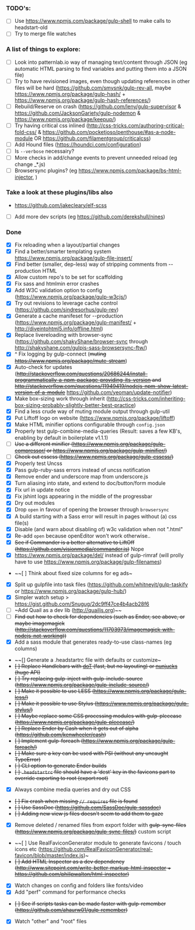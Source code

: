 ### TODO's:

  - [ ] Use https://www.npmjs.com/package/gulp-shell to make calls to headstart-old
  - [ ] Try to merge file watches

### A list of things to explore:

  - [ ] Look into patternlab.io way of managing text/content through JSON (eg automatic HTML parsing to find variables and putting them into a JSON file)
  - [ ] Try to have revisioned images, even though updating references in other files will be hard (https://github.com/smysnk/gulp-rev-all, maybe https://www.npmjs.org/package/gulp-hash/ + https://www.npmjs.org/package/gulp-hash-references/)
  - [ ] Rebuild/Reserve on crash (https://github.com/leny/gulp-supervisor & https://github.com/JacksonGariety/gulp-nodemon & https://www.npmjs.org/package/keepup/)
  - [ ] Try having critical css inlined (http://css-tricks.com/authoring-critical-fold-css/ & https://github.com/pocketjoso/penthouse/#as-a-node-module OR https://github.com/filamentgroup/criticalcss)
  - [ ] Add Hound files (https://houndci.com/configuration)
  - [ ] Is `--verbose` necessairy?
  - [ ] More checks in add/change events to prevent unneeded reload (eg change _*.js)
  - [ ] Browsersync plugins? (eg https://www.npmjs.com/package/bs-html-injector, )

### Take a look at these plugins/libs also

  - https://github.com/jakecleary/elf-scss
  - [ ] Add more dev scripts (eg https://github.com/derekshull/nines)

### Done

  - [x] Fix reloading when a layout/partial changes
  - [x] Find a better/smarter templating system https://www.npmjs.org/package/gulp-file-insert/
  - [x] Find better (smaller, dep-less) way of stripping comments from --production HTML
  - [x] Allow custom repo's to be set for scaffolding
  - [x] Fix sass and htmlmin error crashes
  - [x] Add W3C validation option to config (https://www.npmjs.org/package/gulp-w3cjs/)
  - [x] Try out revisions to leverage cache control (https://github.com/sindresorhus/gulp-rev)
  - [x] Generate a cache manifeset for --production (https://www.npmjs.org/package/gulp-manifest/ + http://diveintohtml5.info/offline.html)
  - [x] Replace livereloading with browser-sync (https://github.com/shakyShane/browser-sync through http://shakyshane.com/gulpjs-sass-browsersync-ftw/)
  - [x] ^ Fix logging by gulp-connect (~~muting https://www.npmjs.org/package/mute-stream~~)
  - [x] Auto-check for updates (~~http://stackoverflow.com/questions/20686244/install-programmatically-a-npm-package-providing-its-version and http://stackoverflow.com/questions/11949419/nodejs-npm-show-latest-version-of-a-module~~ https://github.com/yeoman/update-notifier)
  - [x] Make box-sizing work through inherit (http://css-tricks.com/inheriting-box-sizing-probably-slightly-better-best-practice)
  - [x] Find a less crude way of muting module output through gulp-util
  - [x] Put Liftoff logo on website (https://www.npmjs.org/package/liftoff)
  - [x] Make HTML minifier options configurable through `config.json`
  - [x] Properly test gulp-combine-media-queries (Result: saves a few KB's, enabling by default in boilerplate v1.1.1)
  - [ ] ~~Use a different minifier (https://www.npmjs.org/package/gulp-compressor/ or https://www.npmjs.org/package/gulp-minifier/)~~
  - [ ] ~~Check out csscss (https://www.npmjs.org/package/gulp-csscss/)~~
  - [x] Properly test Uncss
  - [x] Pass gulp-ruby-sass errors instead of uncss notification
  - [x] Remove ender and underscore map from underscore.js
  - [x] Turn aliasing into state, and extend to doc/button/form module
  - [x] Fix url in update notice
  - [x] Fix jshint logs appearing in the middle of the progressbar
  - [x] Dry out modules
  - [x] Drop `open` in favour of opening the browser through `browsersync`
  - [x] A build starting with a Sass error will result in pages without (a) css file(s)
  - [x] Disable (and warn about disabling of) w3c validation when not ".html"
  - [x] Re-add `open` because openEditor won't work otherwise..
  - [x] ~~See if Commander is a better alternative to LiftOff (https://github.com/visionmedia/commander.js)~~ Nope
  - [x] https://www.npmjs.org/package/del/ instead of gulp-rimraf (will prolly have to use https://www.npmjs.org/package/gulp-filenames)
  - ~~[ ] Think about fixed size columns for eg ads~
  - [x] Split up gulpfile into task files (https://github.com/whitneyit/gulp-taskify or https://www.npmjs.org/package/gulp-hub/)
  - [x] Simpler watch setup > https://gist.github.com/Snugug/2dc9ff47ce4b4acb28f6
  - [ ] ~Add Quail as a dev lib (http://quailjs.org)~~
  - [ ] ~~Find out how to check for dependencies (such as Ender, see above, or maybe imagemagick (http://stackoverflow.com/questions/11703973/imagemagick-with-nodejs-not-working))~~
  - [x] Add a sass module that generates ready-to-use class-names (eg columns)
  - ~~[] Generate a .headstartrc file with defaults or customize~
  - ~~[ ] Replace Handlebars with [doT](https://github.com/olado/doT) (fast, but no layouting) or [nunjucks](https://github.com/mozilla/nunjucks) (huge API)~~
  - ~~[ ] Try replacing gulp-inject with gulp-include-source (https://www.npmjs.org/package/gulp-include-source/)~~
  - ~~[ ] Make it possible to use LESS (https://www.npmjs.org/package/gulp-less/)~~
  - ~~[ ] Make it possible to use Stylus (https://www.npmjs.org/package/gulp-stylus/)~~
  - ~~[ ] Maybe replace some CSS processing modules with gulp-pleeease (https://www.npmjs.org/package/gulp-pleeease/)~~
  - ~~[ ] Replace Ender by Cash when it gets out of alpha (https://github.com/kenwheeler/cash)~~
  - ~~[ ] Implement gulp-foreach (https://www.npmjs.org/package/gulp-foreach/)~~
  - ~~[ ] Make sure a key can be used with PSI (without any uncaught TypeError)~~
  - ~~[ ] CLI option to generate Ender builds~~
  - ~~[ ] `.headstartrc` file should have a 'dest' key in the favicons part to override exporting to root (export:root)~~
  - [x] Always combine media queries and dry out CSS
  - ~~[ ] Fix crash when missing `// requires` file is found~~
  - ~~[ ] Use SassDoc (https://github.com/SassDoc/gulp-sassdoc)~~
  - ~~[ ] Adding new view js files doesn't seem to add them to gaze~~
  - [x] Remove deleted / renamed files from export folder with ~~gulp-sync-files (https://www.npmjs.org/package/gulp-sync-files/)~~ custom script
  - ~~[ ] Use RealFaviconGenerator module to generate favicons / touch icons etc (https://github.com/RealFaviconGenerator/real-favicon/blob/master/index.js)~
  - ~~[ ] Add HTML Inspector as a dev dependency (http://www.sitepoint.com/write-better-markup-html-inspector + https://github.com/philipwalton/html-inspector)~~
  - [x] Watch changes on config and folders like fonts/video
  - [x] Add "perf" command for performance checks
  - ~~[ ] See if scripts tasks can be made faster with gulp-remember (https://github.com/ahaurw01/gulp-remember)~~
  - [x] Watch "other" and "root" files
